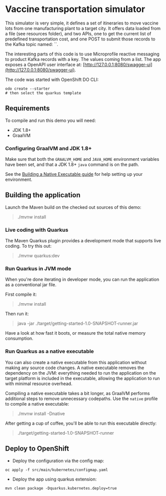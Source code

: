 # Vaccine transportation simulator

This simulator is very simple, it defines a set of itineraries to move vaccine lots from one manufacturing plant to a target city. It offers data loaded from a file (see resources folder), and two APIs, one to get the current list of predefined transportation cost, and one POST to submit those records to the Kafka topic named: ``.

The interesting parts of this code is to use Microprofile reactive messaging to product Kafka records with a key. The values coming from a list. The app exposes a OpenAPI user interface at: [http://127.0.0.1:8080/swagger-ui](http://127.0.0.1:8080/swagger-ui).

The code was started with OpenShift DO CLI:

```shell
odo create --starter
# then select the quarkus template
```

## Requirements

To compile and run this demo you will need:

- JDK 1.8+
- GraalVM

### Configuring GraalVM and JDK 1.8+

Make sure that both the `GRAALVM_HOME` and `JAVA_HOME` environment variables have
been set, and that a JDK 1.8+ `java` command is on the path.

See the [Building a Native Executable guide](https://quarkus.io/guides/building-native-image-guide)
for help setting up your environment.

## Building the application

Launch the Maven build on the checked out sources of this demo:

> ./mvnw install

### Live coding with Quarkus

The Maven Quarkus plugin provides a development mode that supports
live coding. To try this out:

> ./mvnw quarkus:dev


### Run Quarkus in JVM mode

When you're done iterating in developer mode, you can run the application as a
conventional jar file.

First compile it:

> ./mvnw install

Then run it:

> java -jar ./target/getting-started-1.0-SNAPSHOT-runner.jar

Have a look at how fast it boots, or measure the total native memory consumption.

### Run Quarkus as a native executable

You can also create a native executable from this application without making any
source code changes. A native executable removes the dependency on the JVM:
everything needed to run the application on the target platform is included in
the executable, allowing the application to run with minimal resource overhead.

Compiling a native executable takes a bit longer, as GraalVM performs additional
steps to remove unnecessary codepaths. Use the  `native` profile to compile a
native executable:

> ./mvnw install -Dnative

After getting a cup of coffee, you'll be able to run this executable directly:

> ./target/getting-started-1.0-SNAPSHOT-runner


## Deploy to OpenShift

* Deploy the configuration via the config map:

 ```shell
 oc apply -f src/main/kubernetes/configmap.yaml
 ```

* Deploy the app using quarkus extension:

 ```shell
 mvn clean package -Dquarkus.kubernetes.deploy=true 
 ```